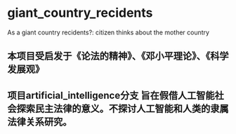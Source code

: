 # giant_country_recidents
As a giant country recidents?: citizen thinks about the mother country

##  本项目受启发于《论法的精神》、《邓小平理论》、《科学发展观》

## 项目artificial_intelligence分支 旨在假借人工智能社会探索民主法律的意义。不探讨人工智能和人类的隶属法律关系研究。
